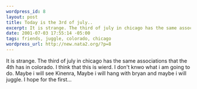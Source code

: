 ```yaml
--- 
wordpress_id: 8
layout: post
title: Today is the 3rd of july..
excerpt: It is strange. The third of july in chicago has the same associations that the 4th has in colorado. I think that this is wierd. I don't knwo what i am going to do. Maybe i will see Kinenra, Maybe i will hang with bryan and maybe i will juggle. I hope for the first...
date: 2001-07-03 17:55:14 -05:00
tags: friends, juggle, colorado, chicago
wordpress_url: http://new.nata2.org/?p=8
---
```

It is strange. The third of july in chicago has the same associations that the 4th has in colorado. I think that this is wierd. I don't knwo what i am going to do. Maybe i will see Kinenra, Maybe i will hang with bryan and maybe i will juggle. I hope for the first...
